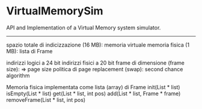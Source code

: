# VirtualMemorySim
API and Implementation of a Virtual Memory system simulator.
_____________________________________________________________
spazio totale di indicizzazione (16 MB): memoria virtuale
memoria fisica (1 MB): lista di Frame

indirizzi logici a 24 bit
indirizzi fisici a 20 bit
frame di dimensione (frame size): <!-- TODO -->
=> page size
politica di page replacement (swap): second chance algorithm

Memoria fisica implementata come lista (array) di Frame
    init(List * list)
    isEmpty(List * list)
    get(List * list, int pos)
    add(List * list, Frame * frame)
    removeFrame(List * list, int pos)

